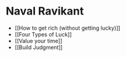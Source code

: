 # Naval Ravikant


- [[How to get rich (without getting lucky)]]
- [[Four Types of Luck]]
- [[Value your time]]
- [[Build Judgment]]

